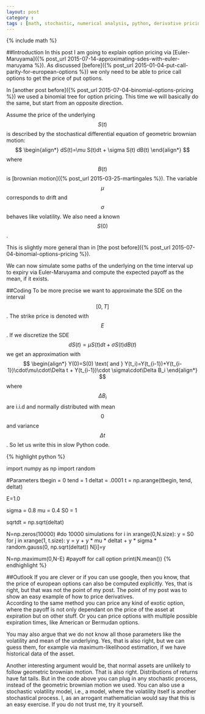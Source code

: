 ```yaml
---
layout: post
category :
tags : [math, stochastic, numerical analysis, python, derivative pricing]
---
```

{% include math %}

##Introduction
In this post I am going to explain option pricing via
[Euler-Maruyama]({% post_url 2015-07-14-approximating-sdes-with-euler-maruyama %}).
As discussed [before]({% post_url 2015-01-04-put-call-parity-for-european-options %})
we only need to be able to price call options to get the price of put
options.

In [another post before]({% post_url 2015-07-04-binomial-options-pricing %})
we used a binomial tree for option pricing. This time we will
basically do the same, but start from an opposite direction.

Assume the price of the underlying $$S(t)$$ is described by the
stochastical differential equation of geometric brownian motion:
$$
\begin{align*}
dS(t)=\mu S(t)dt + \sigma S(t) dB(t)
\end{align*}
$$
where $$B(t)$$ is
[brownian motion]({% post_url 2015-03-25-martingales %}).
The variable $$\mu$$ corresponds to drift and $$\sigma$$ behaves like
volatility.
We also need a known $$S(0)$$.

This is slightly more general than in
[the post before]({% post_url 2015-07-04-binomial-options-pricing %}).

We can now simulate some paths of the underlying on the time interval
up to expiry via Euler-Maruyama and compute the expected payoff as the
mean, if it exists.

##Coding
To be more precise we want to approximate the SDE on the interval
$$[0,T]$$. The strike price is denoted with $$E$$.
If we discretize the SDE $$dS(t)=\mu S(t)dt + \sigma S(t) dB(t)$$ we
get an approximation with
$$
\begin{align*}
Y(0)=S(0) \text{ and }
Y(t_i)=Y(t_{i-1})+Y(t_{i-1})\cdot\mu\cdot\Delta t + Y(t_{i-1})\cdot \sigma\cdot\Delta B_i
\end{align*}
$$
where $$\Delta B_i$$ are i.i.d and normally distributed with mean
$$0$$ and variance $$\Delta t$$.
So let us write this in slow Python code.

{% highlight python %}

import numpy as np
import random
 
#Parameters
tbegin = 0
tend = 1
deltat = .0001
t = np.arange(tbegin, tend, deltat)

E=1.0

sigma = 0.8
mu = 0.4
S0 = 1

sqrtdt = np.sqrt(deltat)


N=np.zeros(10000) #do 10000 simulations
for i in xrange(0,N.size):
  y = S0
  for j in xrange(1, t.size):
      y = y + y * mu * deltat + y * sigma * random.gauss(0, np.sqrt(deltat))
  N[i]=y

N=np.maximum(0,N-E) #payoff for call option
print(N.mean())
{% endhighlight %}

##Outlook
If you are clever or if you can use google, then you know, that the
price of european options can also be computed explicitly. Yes, that
is right, but that was not the point of my post. The point of my post
was to show an easy example of how to price derivatives.  
According to the same method you can price any kind of exotic option,
where the payoff is not only dependant on the price of the asset at
expiration but on other stuff. Or you can price options with multiple
possible expiration times, like American or Bermudan options.

You may also argue that we do not know all those parameters like the
volatility and mean of the underlying. Yes, that is also right, but we
can guess them, for example via maximum-likelihood estimation, if we
have historical data of the asset.

Another interesting argument would be, that normal assets are unlikely
to follow geometric brownian motion. That is also right.
Distributions of returns have fat tails. But in the code above you can
plug in any stochastic process, instead of the geometric brownian
motion we used. You can also use a stochastic volatility model, i.e.,
a model, where the volatility itself is another stochastical process.
I, as an arrogant mathematician would say that this is an easy
exercise. If you do not trust me, try it yourself.
